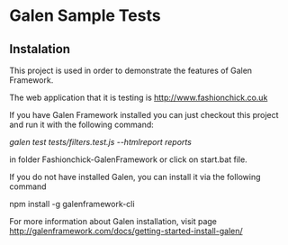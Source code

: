 <h1>Galen Sample Tests</h1>

<h2>Instalation</h2>

This project is used in order to demonstrate the features of Galen Framework.

The web application that it is testing is http://www.fashionchick.co.uk

If you have Galen Framework installed you can just checkout this project and run it with the following command:

<em>galen test tests/filters.test.js --htmlreport reports</em>

in folder Fashionchick-GalenFramework or click on start.bat file.

If you do not have installed Galen, you can install it via the following command

npm install -g galenframework-cli

For more information about Galen installation, visit page http://galenframework.com/docs/getting-started-install-galen/


